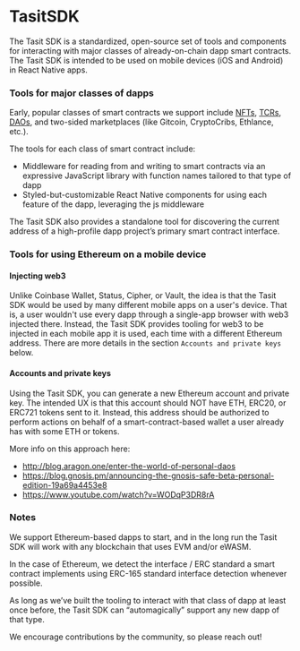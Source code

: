 # TasitSDK

The Tasit SDK is a standardized, open-source set of tools and components for interacting with major classes of already-on-chain dapp smart contracts. The Tasit SDK is intended to be used on mobile devices (iOS and Android) in React Native apps.

### Tools for major classes of dapps

Early, popular classes of smart contracts we support include [NFTs](http://erc721.org/), [TCRs](https://medium.com/@simondlr/city-walls-bo-taoshi-exploring-the-power-of-token-curated-registries-588f208c17d5), [DAOs](https://blog.aragon.org/bringing-daos-back-aragon-monthly-92756cb65639/), and two-sided marketplaces (like Gitcoin, CryptoCribs, Ethlance, etc.).

The tools for each class of smart contract include:

- Middleware for reading from and writing to smart contracts via an expressive JavaScript library with function names tailored to that type of dapp
- Styled-but-customizable React Native components for using each feature of the dapp, leveraging the js middleware

The Tasit SDK also provides a standalone tool for discovering the current address of a high-profile dapp project’s primary smart contract interface.

### Tools for using Ethereum on a mobile device

#### Injecting web3

Unlike Coinbase Wallet, Status, Cipher, or Vault, the idea is that the Tasit SDK would be used by many different mobile apps on a user's device. That is, a user wouldn't use every dapp through a single-app browser with web3 injected there. Instead, the Tasit SDK provides tooling for web3 to be injected in each mobile app it is used, each time with a different Ethereum address. There are more details in the section `Accounts and private keys` below.

#### Accounts and private keys

Using the Tasit SDK, you can generate a new Ethereum account and private key. The intended UX is that this account should NOT have ETH, ERC20, or ERC721 tokens sent to it. Instead, this address should be authorized to perform actions on behalf of a smart-contract-based wallet a user already has with some ETH or tokens.

More info on this approach here:

- http://blog.aragon.one/enter-the-world-of-personal-daos
- https://blog.gnosis.pm/announcing-the-gnosis-safe-beta-personal-edition-19a69a4453e8
- https://www.youtube.com/watch?v=WODqP3DR8rA

### Notes

We support Ethereum-based dapps to start, and in the long run the Tasit SDK will work with any blockchain that uses EVM and/or eWASM.

In the case of Ethereum, we detect the interface / ERC standard a smart contract implements using ERC-165 standard interface detection whenever possible.

As long as we’ve built the tooling to interact with that class of dapp at least once before, the Tasit SDK can “automagically” support any new dapp of that type.

We encourage contributions by the community, so please reach out!
